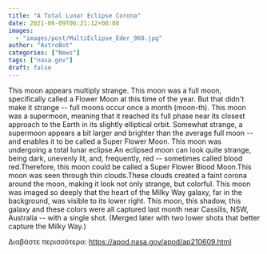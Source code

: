 ```yaml
---
title: "A Total Lunar Eclipse Corona"
date: 2021-06-09T06:21:12+00:00
images:
  - "images/post/MultiEclipse_Eder_960.jpg"
author: "AstroBot"
categories: ["News"]
tags: ["nasa.gov"]
draft: false
---
```


This moon appears multiply strange. This moon was a full moon, specifically called a Flower Moon at this time of the year. But that didn't make it strange -- full moons occur once a month (moon-th). This moon was a supermoon, meaning that it reached its full phase near its closest approach to the Earth in its slightly elliptical orbit. Somewhat strange, a supermoon appears a bit larger and brighter than the average full moon -- and enables it to be called a Super Flower Moon. This moon was undergoing a total lunar eclipse.An eclipsed moon can look quite strange, being dark, unevenly lit, and, frequently, red -- sometimes called blood red.Therefore, this moon could be called a Super Flower Blood Moon.This moon was seen through thin clouds.These clouds created a faint corona around the moon, making it look not only strange, but colorful. This moon was imaged so deeply that the heart of the Milky Way galaxy, far in the background, was visible to its lower right. This moon, this shadow, this galaxy and these colors were all captured last month near Cassilis, NSW, Australia -- with a single shot.  (Merged later with two lower shots that better capture the Milky Way.)

Διαβάστε περισσότερα: https://apod.nasa.gov/apod/ap210609.html
